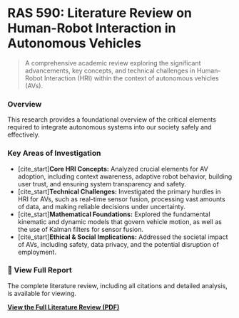 # RAS 590: Literature Review on Human-Robot Interaction in Autonomous Vehicles

> A comprehensive academic review exploring the significant advancements, key concepts, and technical challenges in Human-Robot Interaction (HRI) within the context of autonomous vehicles (AVs).

### Overview

This research provides a foundational overview of the critical elements required to integrate autonomous systems into our society safely and effectively.

### Key Areas of Investigation
* [cite_start]**Core HRI Concepts:** Analyzed crucial elements for AV adoption, including context awareness, adaptive robot behavior, building user trust, and ensuring system transparency and safety.
* [cite_start]**Technical Challenges:** Investigated the primary hurdles in HRI for AVs, such as real-time sensor fusion, processing vast amounts of data, and making reliable decisions under uncertainty.
* [cite_start]**Mathematical Foundations:** Explored the fundamental kinematic and dynamic models that govern vehicle motion, as well as the use of Kalman filters for sensor fusion.
* [cite_start]**Ethical & Social Implications:** Addressed the societal impact of AVs, including safety, data privacy, and the potential disruption of employment.

### 📄 View Full Report
The complete literature review, including all citations and detailed analysis, is available for viewing.

[**View the Full Literature Review (PDF)**](./Aniket-Mishra-RAS590-Final-Review.pdf)
